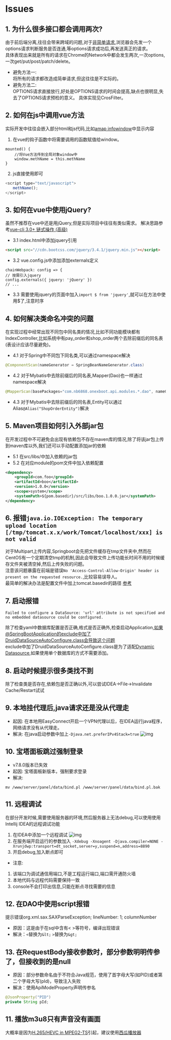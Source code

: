 # Issues

## 1. 为什么很多接口都会调用两次?

由于前后端分离,往往会带来跨域的问题,对于[非简单请求](http://www.ruanyifeng.com/blog/2016/04/cors.html),浏览器会先发一个options请求判断服务是否连通,等options请求成功后,再发送真正的请求。  
具体表现出来就是所有的请求在Chrome的Network中都会发生两次,一次options,一次get/put/post/patch/delete。
* 避免方法一:    
  将所有的请求都改造成简单请求,但这往往是不实际的。
* 避免方法二:    
  OPTIONS请求直接放行,好处是OPTIONS请求的时间会提高,缺点也很明显,失去了OPTIONS请求预检的意义。
  具体实现见CrosFilter。

## 2. 如何在js中调用vue方法

实际开发中往往会嵌入部分html和js代码,比如[amap infowindow](https://lbs.amap.com/api/javascript-api/guide/overlays/infowindow)中显示内容
1. 在vue的钩子函数中将需要调用的函数赋值给window。
```vue
mounted() {
    //将Vue方法传到全局对象window中
    window.methName = this.methName
}
```
2. js直接使用即可
```javascript
<script type="text/javascript">
　　methName();
</script>
```

## 3. 如何在vue中使用jQuery?

虽然不推荐在vue中还是用jQuery,但是实际项目中往往有类似需求。
解决思路参考[vue-cli 3.0+ 链式操作 (高级)](https://cli.vuejs.org/zh/guide/webpack.html#%E9%93%BE%E5%BC%8F%E6%93%8D%E4%BD%9C-%E9%AB%98%E7%BA%A7)

* 3.1 index.html中添加jquery引用
```html
<script src="//cdn.bootcss.com/jquery/3.4.1/jquery.min.js"></script>
``` 

* 3.2 vue.config.js中添加添加externals定义
```
chainWebpack: config => {    
// 按需引入jquery    
config.externals({ jquery: 'jQuery' })    
// ...
``` 

* 3.3 需要使用jquery的页面中加入`import $ from 'jquery'`,就可以在方法中使用$了,注意时序

## 4. 如何解决类命名冲突的问题

在实现过程中经常出现不同包中同名类的情况,比如不同功能模块都有IndexController,比如系统中有pay\_order和shop\_order两个去除前缀后的同名表\(表设计应该尽量避免\)。
* 4.1 对于Spring中不同包下同名类,可以通过namespace解决
```java
@ComponentScan(nameGenerator = SpringBeanNameGenerator.class)
```     
* 4.2 对于Mybatis中去除前缀后的同名表,Mapper\(Dao\)也一样通过namespace解决
```java
@MapperScan(basePackages="com.nb6868.onexboot.api.modules.*.dao", nameGenerator = SpringBeanNameGenerator.class)
``` 
* 4.3 对于Mybatis中去除前缀后的同名表,Entity可以通过Alias`@Alias("ShopOrderEntity")`解决

## 5. Maven项目如何引入外部jar包

在开发过程中不可避免会出现有依赖包不存在maven库的情况,除了将该jar包上传到maven库以外,我们还可以手动配置添加jar的依赖
* 5.1 在src/libs/中加入依赖的jar包
* 5.2 在对应module的pom文件中加入依赖配置
```xml
<dependency>
    <groupId>com.foo</groupId>
    <artifactId>boo</artifactId>
    <version>1.0.0</version>
    <scope>system</scope>
    <systemPath>${pom.basedir}/src/libs/boo.1.0.0.jar</systemPath>
</dependency>
```

## 6. 报错`java.io.IOException: The temporary upload location [/tmp/tomcat.x.x/work/Tomcat/localhost/xxx] is not valid`

对于Multipart上传内容,Springboot会先把文件缓存在tmp文件夹中,然而在CentOS有一个定期清空tmp的机制,因此会导致文件上传功能长时间不用的时候缓存文件夹被清空掉,然后上传失败的问题。    
注意该问题暴露在前端是错误`No 'Access-Control-Allow-Origin' header is present on the requested resource.`,比较容易误导人。   
最简单的解决办法是配置文件中加上tomcat.basedir的路径 [参考](https://blog.csdn.net/qq_21383435/article/details/91891664)

## 7. 启动报错
```
Failed to configure a DataSource: 'url' attribute is not specified and no embedded datasource could be configured.
```

除了检查yaml中数据库配置是否正确,格式是否正确外,检查启动Application,如果@SpringBootApplication的exclude中加了DruidDataSourceAutoConfigure.class会导致这个问题         
exclude中加了DruidDataSourceAutoConfigure.class是为了适配[Dynamic Datasource](boot/DynamicDatasource.md),如果使用单个数据库的方式不需要添加。

## 8. 启动时候提示很多类找不到

除了检查类是否存在,依赖包是否正确以外,可以尝试IDEA->File->Invalidate Cache/Restart试试

## 9. 本地挂代理后,java请求还是没从代理走
- 起因: 在本地用EasyConnect开启一个VPN代理以后，在IDEA运行java程序，网络请求没有从代理走。
- 解决: 在java启动参数中加上`-Djava.net.preferIPv4Stack=true`
  ![img](../_media/issue-ipv4-stack.png)

## 10. 宝塔面板跳过强制登录
- v7.8.0版本已失效
- 起因: 宝塔面板新版本，强制要求登录
- 解决: 
```shell
mv /www/server/panel/data/bind.pl /www/server/panel/data/bind.pl.bak
```

## 11. 远程调试
在部分开发时候,需要使用服务器的环境,然后服务器上无法debug,可以使用使用Intellij IDEA的远程调试功能

1. 在IDEA中添加一个远程调试
   ![img](./_media/remote_debug.png)
2. 在服务端开启运行的参数加入
`-Xdebug -Xnoagent -Djava.compiler=NONE -Xrunjdwp:transport=dt_socket,server=y,suspend=n,address=8890`
3. 开启debug,加入断点即可

- 注意: 
1. 该端口为调试通信用端口,不是工程运行端口,端口需开通防火墙
2. 本地代码与远程代码需要保持一致
3. console不会打印出信息,只能在断点寻找需要的信息

## 12. 在DAO中使用script报错
提示错误org.xml.sax.SAXParseException; lineNumber: 1; columnNumber
- 原因：这是由于在sql中含有< >等符号，编译出现错误
- 解决：`<`替换为`&lt;` `>`替换为`&gt;`  

## 13. 在RequestBody接收参数时，部分参数明明传参了，但接收到的是null
- 原因：部分参数命名由于不符合Java规范，使用了首字母大写(如PID)或者第二个字母大写(pId)，导致注入失败
- 解决：使用ApiModelProperty声明传参名
```java
@JsonProperty("PID")
private String pId;
``` 

## 11. 播放m3u8只有声音没有画面
大概率是因为[H.265/HEVC in MPEG2-TS](https://github.com/video-dev/hls.js/issues/4943)引起，建议使用[西瓜播放器](https://v3.h5player.bytedance.com/)
